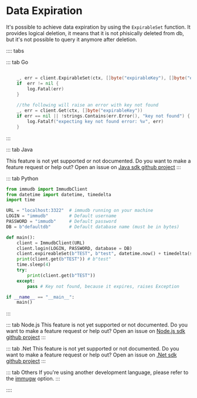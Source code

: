 # Data Expiration

It's possible to achieve data expiration by using the `ExpirableSet` function. It provides logical deletion, it means that it is not phisically deleted from db, but it's not possible to query it anymore after deletion.


:::: tabs

::: tab Go
```go

    _, err = client.ExpirableSet(ctx, []byte("expirableKey"), []byte("expirableValue"), time.Now())
    if  err != nil {
		log.Fatal(err)
    }
    
	//the following will raise an error with key not found
    _, err = client.Get(ctx, []byte("expirableKey"))
	if err == nil || !strings.Contains(err.Error(), "key not found") {
		log.Fatalf("expecting key not found error: %v", err)
	}

```
:::

::: tab Java

This feature is not yet supported or not documented.
Do you want to make a feature request or help out? Open an issue on [Java sdk github project](https://github.com/codenotary/immudb4j/issues/new)
:::

::: tab Python
```python
from immudb import ImmudbClient
from datetime import datetime, timedelta
import time

URL = "localhost:3322"  # immudb running on your machine
LOGIN = "immudb"        # Default username
PASSWORD = "immudb"     # Default password
DB = b"defaultdb"       # Default database name (must be in bytes)

def main():
    client = ImmudbClient(URL)
    client.login(LOGIN, PASSWORD, database = DB)
    client.expireableSet(b"TEST", b"test", datetime.now() + timedelta(seconds=3))
    print(client.get(b"TEST")) # b"test"
    time.sleep(4)
    try:
        print(client.get(b"TEST"))
    except:
        pass # Key not found, because it expires, raises Exception

if __name__ == "__main__":
    main()
```
:::

::: tab Node.js
This feature is not yet supported or not documented.
Do you want to make a feature request or help out? Open an issue on [Node.js sdk github project](https://github.com/codenotary/immudb-node/issues/new)
:::

::: tab .Net
This feature is not yet supported or not documented.
Do you want to make a feature request or help out? Open an issue on [.Net sdk github project](https://github.com/codenotary/immudb4dotnet/issues/new)
:::

::: tab Others
If you're using another development language, please refer to the [immugw](immugw) option.
:::

::::


